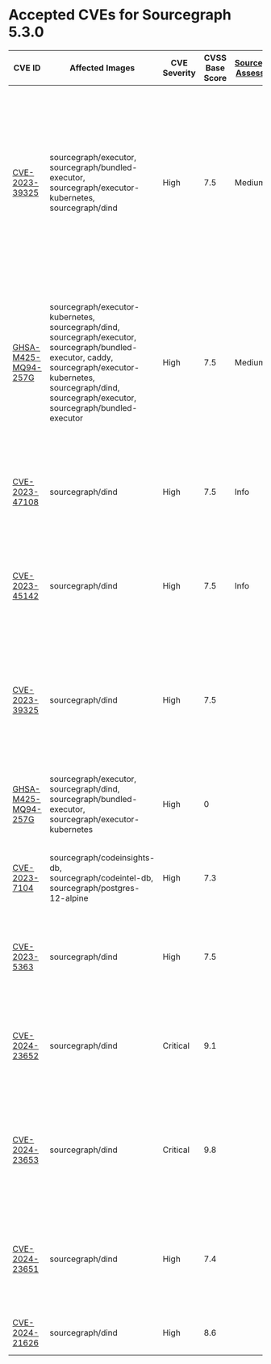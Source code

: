 # Accepted CVEs for Sourcegraph 5.3.0
| CVE ID | Affected Images | CVE Severity | CVSS Base Score | [Sourcegraph Assessment](../../../engineering/dev/policies/vulnerability-management-policy.md#severity-levels) | CVSS Environmental Score | Details  |
|-|-|-|-|-|-|- |
| [CVE-2023-39325](https://nvd.nist.gov/vuln/detail/CVE-2023-39325)| sourcegraph/executor, sourcegraph/bundled-executor, sourcegraph/executor-kubernetes, sourcegraph/dind | High| 7.5| Medium| 4.7| The services that are vulnerable to this issue are typically not exposed on the internet. The likelihood of exploitation is low and this does not have a significant impact on the security of the instance. The issue is not present in Sourcegraph itself. |
| [GHSA-M425-MQ94-257G](https://github.com/grpc/grpc-go)| sourcegraph/executor-kubernetes, sourcegraph/dind, sourcegraph/executor, sourcegraph/bundled-executor, caddy, sourcegraph/executor-kubernetes, sourcegraph/dind, sourcegraph/executor, sourcegraph/bundled-executor| High| 7.5| Medium| 5| We are not vulnerable to 'gRPC-Go HTTP/2 Rapid Reset vulnerability' because we do not expose these service directly to the internet and only reacheable through direct access to the infrastructure. |
| [CVE-2023-47108](https://access.redhat.com/security/cve/CVE-2023-47108)| sourcegraph/dind| High| 7.5| Info| 0| This workload is not exposed and cannot be reached over the internet. This image is not part of standard deployments. |
| [CVE-2023-45142](https://access.redhat.com/security/cve/CVE-2023-45142)| sourcegraph/dind| High| 7.5| Info| 0| This workload is not exposed and cannot be reached over the internet. This image is not part of standard deployments. |
| [CVE-2023-39325](golang.org/x/net)| sourcegraph/dind| High| 7.5| | Calculate using https://nvd.nist.gov/vuln-metrics/cvss/v3-calculator?vector=CVSS:3.1/AV:N/AC:L/PR:N/UI:N/S:U/C:N/I:N/A:H see handbook Triaging section for more details| We are not vuln for 'golang: net/http, x/net/http2: rapid stream resets can cause excessive work (CVE-2023-44487)' because. |
| [GHSA-M425-MQ94-257G](https://github.com/grpc/grpc-go)| sourcegraph/executor, sourcegraph/dind, sourcegraph/bundled-executor, sourcegraph/executor-kubernetes| High| 0| | NVD had no metrics available at this time (or returned non-200 response for CVE).| We are not vuln for 'gRPC-Go HTTP/2 Rapid Reset vulnerability' because. |
| [CVE-2023-7104](https://access.redhat.com/errata/RHSA-2024:0465)| sourcegraph/codeinsights-db, sourcegraph/codeintel-db, sourcegraph/postgres-12-alpine| High| 7.3| | Calculate using https://nvd.nist.gov/vuln-metrics/cvss/v3-calculator?vector=CVSS:3.1/AV:N/AC:L/PR:N/UI:N/S:U/C:L/I:L/A:L see handbook Triaging section for more details| We are not vuln for 'sqlite: heap-buffer-overflow at sessionfuzz' because. |
| [CVE-2023-5363](http://www.openwall.com/lists/oss-security/2023/10/24/1)| sourcegraph/dind| High| 7.5| | Calculate using https://nvd.nist.gov/vuln-metrics/cvss/v3-calculator?vector=CVSS:3.1/AV:N/AC:L/PR:N/UI:N/S:U/C:H/I:N/A:N see handbook Triaging section for more details| We are not vuln for 'openssl: Incorrect cipher key and IV length processing' because. |
| [CVE-2024-23652](https://access.redhat.com/security/cve/CVE-2024-23652)| sourcegraph/dind| Critical| 9.1| | Calculate using https://nvd.nist.gov/vuln-metrics/cvss/v3-calculator?vector=CVSS:3.1/AV:N/AC:L/PR:N/UI:N/S:U/C:N/I:H/A:H see handbook Triaging section for more details| We are not vuln for 'moby/buildkit: possible host system access from mount stub cleaner' because. |
| [CVE-2024-23653](https://access.redhat.com/security/cve/CVE-2024-23653)| sourcegraph/dind| Critical| 9.8| | Calculate using https://nvd.nist.gov/vuln-metrics/cvss/v3-calculator?vector=CVSS:3.1/AV:N/AC:L/PR:N/UI:N/S:U/C:H/I:H/A:H see handbook Triaging section for more details| We are not vuln for 'moby/buildkit: Buildkit's interactive containers API does not validate entitlements check' because. |
| [CVE-2024-23651](https://access.redhat.com/security/cve/CVE-2024-23651)| sourcegraph/dind| High| 7.4| | Calculate using https://nvd.nist.gov/vuln-metrics/cvss/v3-calculator?vector=CVSS:3.1/AV:N/AC:H/PR:N/UI:N/S:U/C:H/I:H/A:N see handbook Triaging section for more details| We are not vuln for 'moby/buildkit: possible race condition with accessing subpaths from cache mounts' because. |
| [CVE-2024-21626](http://packetstormsecurity.com/files/176993/runc-1.1.11-File-Descriptor-Leak-Privilege-Escalation.html)| sourcegraph/dind| High| 8.6| | Calculate using https://nvd.nist.gov/vuln-metrics/cvss/v3-calculator?vector=CVSS:3.1/AV:L/AC:L/PR:N/UI:R/S:C/C:H/I:H/A:H see handbook Triaging section for more details| We are not vuln for 'runc: file descriptor leak' because. |
